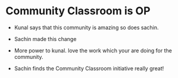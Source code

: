 # Community Classroom is OP

- Kunal says that this community is amazing so does sachin.
- Sachin made this change
 
- More power to kunal. love the work which your are doing for the community.
- Sachin finds the Community Classroom initiative really great!
